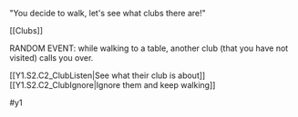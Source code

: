 "You decide to walk, let's see what clubs there are!"

[[Clubs]]

RANDOM EVENT: while walking to a table, another club (that you have not visited) calls you over.

[[Y1.S2.C2_ClubListen|See what their club is about]]
[[Y1.S2.C2_ClubIgnore|Ignore them and keep walking]]

#y1